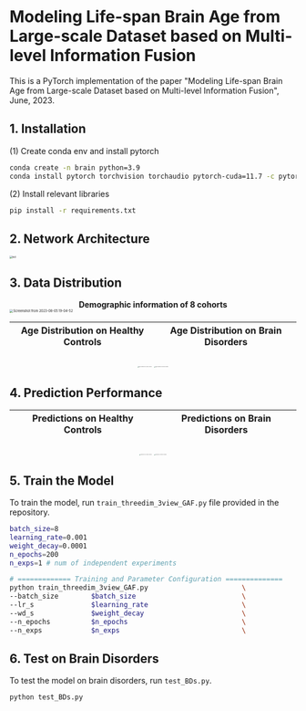 



# Modeling Life-span Brain Age from Large-scale Dataset based on Multi-level Information Fusion

This is a PyTorch implementation of the paper "Modeling Life-span Brain Age from Large-scale
Dataset based on Multi-level Information Fusion", June, 2023.

## 1. Installation

(1) Create conda env and install pytorch

```bash
conda create -n brain python=3.9
conda install pytorch torchvision torchaudio pytorch-cuda=11.7 -c pytorch -c nvidia
```

(2) Install relevant libraries

```bash
pip install -r requirements.txt
```

## 2. Network Architecture

<img src="http://sailonzn.test.upcdn.net/net_c.png" alt="net" style="zoom: 30%;" />



## 3. Data Distribution

<center><b>Demographic information of 8 cohorts</b></center>

<img src="http://sailonzn.test.upcdn.net/table.png" alt="Screenshot from 2023-08-05 19-04-52" style="zoom: 40%;" />

| Age Distribution on Healthy Controls | Age Distribution on Brain Disorders |
| :----------------------------------: | :---------------------------------: |

<center class="half">    
  <img src="http://sailonzn.test.upcdn.net/HCs_Age_Distribution_8_site_stack.png" alt="Age Distribution on Healthy Controls" style="zoom:10%;"/>
  <img src="http://sailonzn.test.upcdn.net/BDs_Age_Distribution_8_site_stack.png" alt="Age Distribution on Brain Disorders" style="zoom:10%;"/> 
</center>




## 4. Prediction Performance

| Predictions on Healthy Controls | Predictions on Brain Disorders |
| :-----------------------------: | :----------------------------: |

<center class="half">    
  <img src="http://sailonzn.test.upcdn.net/test_HCs_ours_SFCN.png" alt="Predictions on Healthy Controls" style="zoom:10%;"/>
  <img src="http://sailonzn.test.upcdn.net/BDs_BAG_ours_train_val_test_part.png" alt="Predictions on Brain Disorders" style="zoom:10%;"/> 
</center>


## 5. Train the Model

To train the model, run `train_threedim_3view_GAF.py` file provided in the repository.

```bash
batch_size=8
learning_rate=0.001
weight_decay=0.0001
n_epochs=200
n_exps=1 # num of independent experiments

# ============= Training and Parameter Configuration ==============
python train_threedim_3view_GAF.py                       \
--batch_size        $batch_size                          \
--lr_s              $learning_rate                       \
--wd_s              $weight_decay                        \
--n_epochs          $n_epochs                            \
--n_exps            $n_exps                              \

```

## 6. Test on Brain Disorders

To test the model on brain disorders, run `test_BDs.py`.

```bash
python test_BDs.py
```

